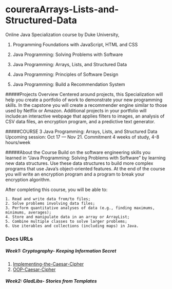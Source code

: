 # coureraArrays-Lists-and-Structured-Data
Online Java Specialization course by  Duke University, 


  1. Programming Foundations with JavaScript, HTML and CSS

  2. Java Programming: Solving Problems with Software

  3. Java Programming: Arrays, Lists, and Structured Data

  4. Java Programming: Principles of Software Design

  5. Java Programming: Build a Recommendation System


#####Projects Overview
Centered around projects, this Specialization will help you create a portfolio of work to demonstrate your new programming skills. In the capstone you will create a recommender engine similar to those used by Netflix or Amazon. Additional projects in your portfolio will include:an interactive webpage that applies filters to images, an analysis of CSV data files, an encryption program, and a predictive text generator.


#####COURSE 3
Java Programming: Arrays, Lists, and Structured Data
Upcoming session: Oct 17 — Nov 21.
Commitment
4 weeks of study, 4-8 hours/week

#####About the Course
Build on the software engineering skills you learned in “Java Programming: Solving Problems with Software” by learning new data structures. Use these data structures to build more complex programs that use Java’s object-oriented features. At the end of the course you will write an encryption program and a program to break your encryption algorithm.

After completing this course, you will be able to:

    1. Read and write data from/to files;
    2. Solve problems involving data files;
    3. Perform quantitative analyses of data (e.g., finding maximums, minimums, averages); 
    4. Store and manipulate data in an array or ArrayList;
    5. Combine multiple classes to solve larger problems;
    6. Use iterables and collections (including maps) in Java.
    

### Docs URLs
##### Week1: Cryptography- Keeping Information Secret

   1. [Implementing-the-Caesar-Cipher](https://goo.gl/n7b5It)
   2. [OOP-Caesar-Cipher](https://goo.gl/sYYaHw)
      
##### Week2: GladLibs- Stories from Templates

